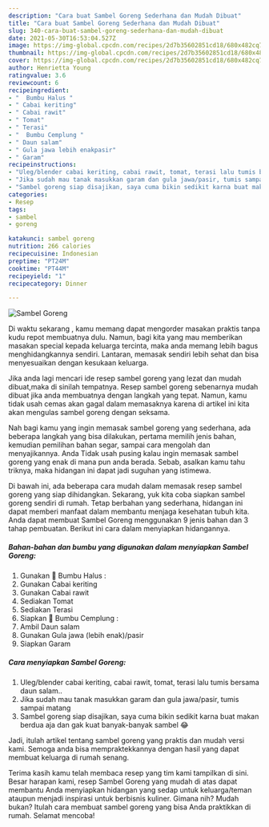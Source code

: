 ```yaml
---
description: "Cara buat Sambel Goreng Sederhana dan Mudah Dibuat"
title: "Cara buat Sambel Goreng Sederhana dan Mudah Dibuat"
slug: 340-cara-buat-sambel-goreng-sederhana-dan-mudah-dibuat
date: 2021-05-30T16:53:04.527Z
image: https://img-global.cpcdn.com/recipes/2d7b35602851cd18/680x482cq70/sambel-goreng-foto-resep-utama.jpg
thumbnail: https://img-global.cpcdn.com/recipes/2d7b35602851cd18/680x482cq70/sambel-goreng-foto-resep-utama.jpg
cover: https://img-global.cpcdn.com/recipes/2d7b35602851cd18/680x482cq70/sambel-goreng-foto-resep-utama.jpg
author: Henrietta Young
ratingvalue: 3.6
reviewcount: 6
recipeingredient:
- "  Bumbu Halus "
- " Cabai keriting"
- " Cabai rawit"
- " Tomat"
- " Terasi"
- "  Bumbu Cemplung "
- " Daun salam"
- " Gula jawa lebih enakpasir"
- " Garam"
recipeinstructions:
- "Uleg/blender cabai keriting, cabai rawit, tomat, terasi lalu tumis bersama daun salam.."
- "Jika sudah mau tanak masukkan garam dan gula jawa/pasir, tumis sampai matang"
- "Sambel goreng siap disajikan, saya cuma bikin sedikit karna buat makan berdua aja dan gak kuat banyak-banyak sambel 😂"
categories:
- Resep
tags:
- sambel
- goreng

katakunci: sambel goreng 
nutrition: 266 calories
recipecuisine: Indonesian
preptime: "PT24M"
cooktime: "PT44M"
recipeyield: "1"
recipecategory: Dinner

---
```



![Sambel Goreng](https://img-global.cpcdn.com/recipes/2d7b35602851cd18/680x482cq70/sambel-goreng-foto-resep-utama.jpg)

Di waktu  sekarang , kamu memang dapat mengorder masakan praktis tanpa kudu repot membuatnya dulu. Namun, bagi kita yang mau memberikan masakan special kepada keluarga tercinta, maka anda memang lebih bagus menghidangkannya sendiri. Lantaran, memasak sendiri lebih sehat dan bisa menyesuaikan dengan kesukaan keluarga.

Jika anda lagi mencari ide resep sambel goreng yang lezat dan mudah dibuat,maka di sinilah tempatnya. Resep sambel goreng  sebenarnya mudah dibuat jika anda membuatnya dengan langkah yang tepat. Namun, kamu tidak usah cemas akan gagal dalam memasaknya 
karena di artikel ini kita akan mengulas sambel goreng dengan seksama.  



Nah bagi kamu yang ingin memasak sambel goreng yang sederhana, ada beberapa langkah yang bisa dilakukan, pertama memilih jenis bahan, kemudian pemilihan bahan segar, sampai cara mengolah dan menyajikannya. Anda Tidak usah pusing kalau ingin memasak sambel goreng yang enak di mana pun anda berada. Sebab, asalkan kamu  tahu triknya, maka hidangan ini dapat jadi suguhan yang istimewa.

Di bawah ini, ada beberapa cara mudah dalam memasak resep sambel goreng yang siap dihidangkan. Sekarang, yuk kita coba siapkan sambel goreng sendiri di rumah. Tetap berbahan yang sederhana, hidangan ini dapat memberi manfaat dalam membantu menjaga kesehatan tubuh kita. Anda dapat membuat Sambel Goreng menggunakan 9 jenis bahan dan 3 tahap pembuatan. Berikut ini cara dalam menyiapkan hidangannya.

<!--inarticleads1-->

##### Bahan-bahan dan bumbu yang digunakan dalam menyiapkan Sambel Goreng:

1. Gunakan  🥣 Bumbu Halus :
1. Gunakan  Cabai keriting
1. Gunakan  Cabai rawit
1. Sediakan  Tomat
1. Sediakan  Terasi
1. Siapkan  🥗 Bumbu Cemplung :
1. Ambil  Daun salam
1. Gunakan  Gula jawa (lebih enak)/pasir
1. Siapkan  Garam




<!--inarticleads2-->

##### Cara menyiapkan Sambel Goreng:

1. Uleg/blender cabai keriting, cabai rawit, tomat, terasi lalu tumis bersama daun salam..
1. Jika sudah mau tanak masukkan garam dan gula jawa/pasir, tumis sampai matang
1. Sambel goreng siap disajikan, saya cuma bikin sedikit karna buat makan berdua aja dan gak kuat banyak-banyak sambel 😂




Jadi, itulah artikel tentang  sambel goreng  yang praktis dan mudah versi kami. Semoga anda bisa mempraktekkannya dengan hasil yang dapat membuat keluarga di rumah senang. 

Terima kasih kamu telah membaca resep yang tim kami tampilkan di sini. Besar harapan kami, resep  Sambel Goreng yang mudah di atas dapat membantu Anda menyiapkan hidangan yang sedap untuk keluarga/teman ataupun menjadi inspirasi untuk berbisnis kuliner. Gimana nih? Mudah bukan? Itulah cara membuat sambel goreng yang bisa Anda praktikkan di rumah. Selamat mencoba!

